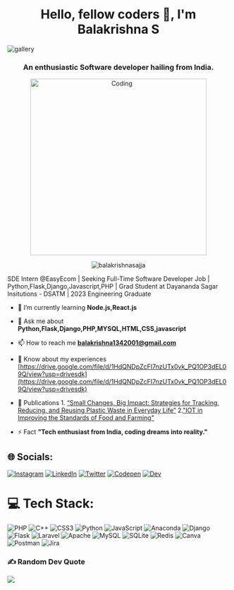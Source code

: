 <h1 align="center">Hello, fellow coders 👋, I'm Balakrishna S</h1>


![gallery](https://github.com/balakrishnasajja/balakrishnasajja/assets/95561879/91757c03-424b-42c2-83d9-cf8e84fc8058)
<h3 align="center">An enthusiastic Software developer hailing from India.</h3>
<p align="center">
  <img alt="Coding" width="400" src="https://miro.medium.com/v2/resize:fit:720/1*IRGHmiGsa16stedQvIaZfw.gif">
</p>
<div align="center">
  <img src="https://komarev.com/ghpvc/?username=balakrishnasajja&label=Profile%20views&color=0e75b6&style=flat" alt="balakrishnasajja" />
</div>

SDE Intern @EasyEcom | Seeking Full-Time Software Developer Job | Python,Flask,Django,Javascript,PHP | Grad Student at Dayananda Sagar Insitutions - DSATM | 2023 Engineering Graduate

- 🌱 I’m currently learning **Node.js,React.js**

- 💬 Ask me about **Python,Flask,Django,PHP,MYSQL,HTML,CSS,javascript**

- 📫 How to reach me **balakrishna1342001@gmail.com**

- 📄 Know about my experiences [https://drive.google.com/file/d/1HdQNDpZcFI7nzUTx0vk_PQ1OP3dEL09Q/view?usp=drivesdk](https://drive.google.com/file/d/1HdQNDpZcFI7nzUTx0vk_PQ1OP3dEL09Q/view?usp=drivesdk)

- 🧾 Publications 1. [“Small Changes, Big Impact: Strategies for Tracking, Reducing, and Reusing Plastic Waste in Everyday Life”](https://www.ijrar.org/viewfull.php?&p_id=IJRAR23B2369)   2.["IOT in Improving the Standards of Food and Farming"](https://ijercse.com/viewabstract.php?id=15965&volume=Volume9&issue=Issue7)

- ⚡ Fact **"Tech enthusiast from India, coding dreams into reality."**

## 🌐 Socials:
[![Instagram](https://img.shields.io/badge/Instagram-%23E4405F.svg?logo=Instagram&logoColor=white)](https://instagram.com/_.krii__shna._) [![LinkedIn](https://img.shields.io/badge/LinkedIn-%230077B5.svg?logo=linkedin&logoColor=white)](https://linkedin.com/in/https://www.linkedin.com/in/balakrishna-s-564922221/) [![Twitter](https://img.shields.io/badge/Twitter-%231DA1F2.svg?logo=Twitter&logoColor=white)](https://twitter.com/balakri91769472) [![Codepen](https://img.shields.io/badge/Codepen-000000?style=for-the-badge&logo=codepen&logoColor=white)](https://codepen.io/balakrishnasajja) [![Dev](https://img.shields.io/badge/dev.to-0A0A0A?style=for-the-badge&logo=devdotto&logoColor=white)](https://dev.to/balakrishnasajja)

# 💻 Tech Stack:
![PHP](https://img.shields.io/badge/php-%23777BB4.svg?style=for-the-badge&logo=php&logoColor=white) ![C++](https://img.shields.io/badge/c++-%2300599C.svg?style=for-the-badge&logo=c%2B%2B&logoColor=white) ![CSS3](https://img.shields.io/badge/css3-%231572B6.svg?style=for-the-badge&logo=css3&logoColor=white) ![Python](https://img.shields.io/badge/python-3670A0?style=for-the-badge&logo=python&logoColor=ffdd54) ![JavaScript](https://img.shields.io/badge/javascript-%23323330.svg?style=for-the-badge&logo=javascript&logoColor=%23F7DF1E) ![Anaconda](https://img.shields.io/badge/Anaconda-%2344A833.svg?style=for-the-badge&logo=anaconda&logoColor=white) ![Django](https://img.shields.io/badge/django-%23092E20.svg?style=for-the-badge&logo=django&logoColor=white) ![Flask](https://img.shields.io/badge/flask-%23000.svg?style=for-the-badge&logo=flask&logoColor=white) ![Laravel](https://img.shields.io/badge/laravel-%23FF2D20.svg?style=for-the-badge&logo=laravel&logoColor=white) ![Apache](https://img.shields.io/badge/apache-%23D42029.svg?style=for-the-badge&logo=apache&logoColor=white) ![MySQL](https://img.shields.io/badge/mysql-%2300f.svg?style=for-the-badge&logo=mysql&logoColor=white) ![SQLite](https://img.shields.io/badge/sqlite-%2307405e.svg?style=for-the-badge&logo=sqlite&logoColor=white) ![Redis](https://img.shields.io/badge/redis-%23DD0031.svg?style=for-the-badge&logo=redis&logoColor=white) ![Canva](https://img.shields.io/badge/Canva-%2300C4CC.svg?style=for-the-badge&logo=Canva&logoColor=white) ![Postman](https://img.shields.io/badge/Postman-FF6C37?style=for-the-badge&logo=postman&logoColor=white) ![Jira](https://img.shields.io/badge/jira-%230A0FFF.svg?style=for-the-badge&logo=jira&logoColor=white)




### ✍️ Random Dev Quote
![](https://quotes-github-readme.vercel.app/api?type=horizontal&theme=radical)





